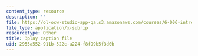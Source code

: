 ```yaml
---
content_type: resource
description: ''
file: https://ol-ocw-studio-app-qa.s3.amazonaws.com/courses/6-006-introduction-to-algorithms-fall-2011/2955a552911b522ca224f8f99b5f3d0b_-DwGrJ8JxDc.vtt
file_type: application/x-subrip
resourcetype: Other
title: 3play caption file
uid: 2955a552-911b-522c-a224-f8f99b5f3d0b
---
```

